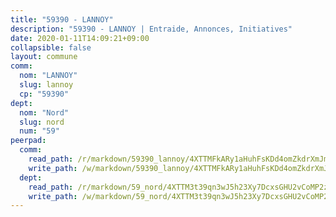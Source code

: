 ```yaml
---
title: "59390 - LANNOY"
description: "59390 - LANNOY | Entraide, Annonces, Initiatives"
date: 2020-01-11T14:09:21+09:00
collapsible: false
layout: commune
comm:
  nom: "LANNOY"
  slug: lannoy
  cp: "59390"
dept:
  nom: "Nord"
  slug: nord
  num: "59"
peerpad:
  comm:
    read_path: /r/markdown/59390_lannoy/4XTTMFkARy1aHuhFsKDd4omZkdrXmJmP3mWZ4qnEYqU9Qbn5g
    write_path: /w/markdown/59390_lannoy/4XTTMFkARy1aHuhFsKDd4omZkdrXmJmP3mWZ4qnEYqU9Qbn5g-K3TgTic9gzCLXjdRY6HB1YGbPbZqCda8i5ZGnkdqmJsajxW39CmMsC2uvXxYKnuoTDiNCNzgGtBDTyFgNk5LGTewELYombLBT3QxbsDNBysJgL6QMsz8MBtag3KiHSbrKbwBRRyt
  dept:
    read_path: /r/markdown/59_nord/4XTTM3t39qn3wJ5h23Xy7DcxsGHU2vCoMP2z3iS4TUn3TrtdJ
    write_path: /w/markdown/59_nord/4XTTM3t39qn3wJ5h23Xy7DcxsGHU2vCoMP2z3iS4TUn3TrtdJ-K3TgTuZGkuZqXfr6fpmH7pGsMT6ndvZQMyRDze5QBt7XScLWHoBi246kLoDKpTH2Yo4f3AFSSJqGc2ozvNww7qPLqsDjpvahxCbQ6F5znbfjp6kVgaDcTYc9LyhwSfYuCevnvZUQ
---
```


